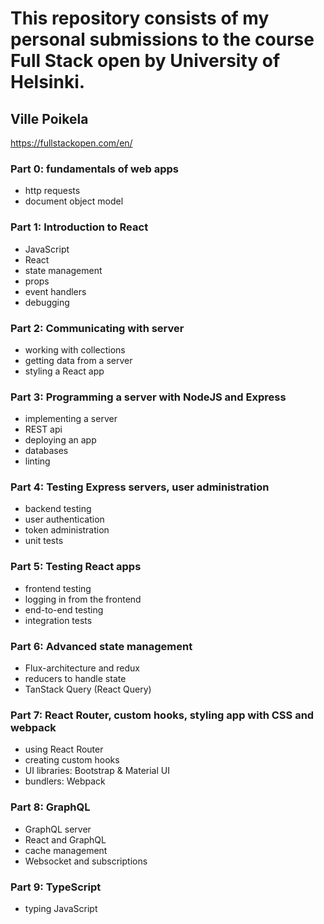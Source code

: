 # This repository consists of my personal submissions to the course Full Stack open by University of Helsinki.
## Ville Poikela
https://fullstackopen.com/en/

### Part 0: fundamentals of web apps
* http requests
* document object model

### Part 1: Introduction to React
* JavaScript
* React
* state management
* props
* event handlers
* debugging

### Part 2: Communicating with server
* working with collections
* getting data from a server
* styling a React app

### Part 3: Programming a server with NodeJS and Express
* implementing a server
* REST api
* deploying an app
* databases
* linting

### Part 4: Testing Express servers, user administration
* backend testing
* user authentication
* token administration
* unit tests

### Part 5: Testing React apps
* frontend testing
* logging in from the frontend
* end-to-end testing
* integration tests

### Part 6: Advanced state management
* Flux-architecture and redux
* reducers to handle state
* TanStack Query (React Query)

### Part 7: React Router, custom hooks, styling app with CSS and webpack
* using React Router
* creating custom hooks
* UI libraries: Bootstrap & Material UI
* bundlers: Webpack

### Part 8: GraphQL
* GraphQL server
* React and GraphQL
* cache management
* Websocket and subscriptions

### Part 9: TypeScript
* typing JavaScript
